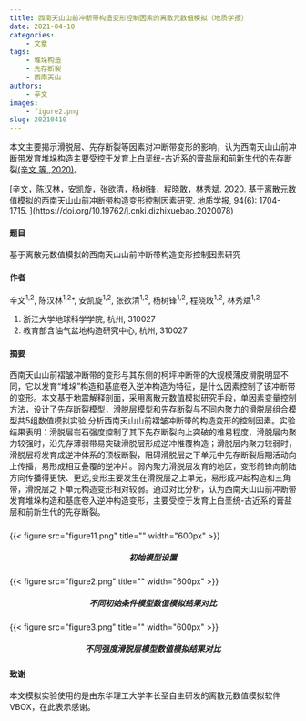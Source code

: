 ```yaml
---
title: 西南天山山前冲断带构造变形控制因素的离散元数值模拟（地质学报）
date: 2021-04-10
categories:
    - 文章
tags:
    - 堆垛构造
    - 先存断裂
    - 西南天山
authors:
    - 辛文
images:
    - figure2.png
slug: 20210410
---
```


本文主要揭示滑脱层、先存断裂等因素对冲断带变形的影响，认为西南天山山前冲断带发育堆垛构造主要受控于发育上白垩统-古近系的膏盐层和前新生代的先存断裂[(辛文 等.,2020)](#refer-xin2020)。

<div id="refer-xin2020"></div>
[辛文，陈汉林，安凯旋，张欲清，杨树锋，程晓敢，林秀斌. 2020. 基于离散元数值模拟的西南天山山前冲断带构造变形控制因素研究. 地质学报, 94(6): 1704-1715. ](https://doi.org/10.19762/j.cnki.dizhixuebao.2020078)   

#### 题目

基于离散元数值模拟的西南天山山前冲断带构造变形控制因素研究

#### 作者
辛文<sup>1,2</sup>, 陈汉林<sup>1,2</sup>*, 安凯旋<sup>1,2</sup>, 张欲清<sup>1,2</sup>, 杨树锋<sup>1,2</sup>, 程晓敢<sup>1,2</sup>,
林秀斌<sup>1,2</sup>

1. 浙江大学地球科学学院, 杭州, 310027
2. 教育部含油气盆地构造研究中心, 杭州, 310027

#### 摘要
西南天山山前褶皱冲断带的变形与其东侧的柯坪冲断带的大规模薄皮滑脱明显不同，它以发育“堆垛”构造和基底卷入逆冲构造为特征，是什么因素控制了该冲断带的变形。本文基于地震解释剖面，采用离散元数值模拟研究手段，单因素变量控制方法，设计了先存断裂模型，滑脱层模型和先存断裂与不同内聚力的滑脱层组合模型共5组数值模拟实验,分析西南天山山前褶皱冲断带的构造变形的控制因素。实验结果表明：滑脱层岩石强度控制了其下先存断裂向上突破的难易程度，滑脱层内聚力较强时，沿先存薄弱带易突破滑脱层形成逆冲推覆构造；滑脱层内聚力较弱时，滑脱层将发育成逆冲体系的顶板断裂，阻碍滑脱层之下单元中先存断裂后期活动向上传播，易形成相互叠覆的逆冲片。弱内聚力滑脱层发育的地区，变形前锋向前陆方向传播得更快、更远,变形主要发生在滑脱层之上单元，易形成冲起构造和三角带，滑脱层之下单元构造变形相对较弱。通过对比分析，认为西南天山山前冲断带发育堆垛构造和基底卷入逆冲构造变形，主要受控于发育上白垩统-古近系的膏盐层和前新生代的先存断裂。


<h5> </h5>
{{< figure src="figure11.png" title="" width="600px" >}}
<center><h5>初始模型设置 </h5></center>
{{< figure src="figure2.png" title="" width="600px" >}}
<center><h5>不同初始条件模型数值模拟结果对比 </h5></center>
{{< figure src="figure3.png" title="" width="600px" >}}
<center><h5>不同强度滑脱层模型数值模拟结果对比 </h5></center>

#### 致谢
本文模拟实验使用的是由东华理工大学李长圣自主研发的离散元数值模拟软件VBOX，在此表示感谢。



